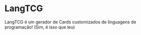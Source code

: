 # LangTCG
LangTCG é um gerador de Cards customizados de linguagens de programação! (Sim, é isso que leu)
